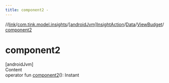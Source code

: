 ```yaml
---
title: component2 -
---
```

//[link](../../../../index.md)/[com.tink.model.insights](../../../index.md)/[[androidJvm]InsightAction](../../index.md)/[Data](../index.md)/[ViewBudget](index.md)/[component2](component2.md)



# component2  
[androidJvm]  
Content  
operator fun [component2](component2.md)(): Instant  



